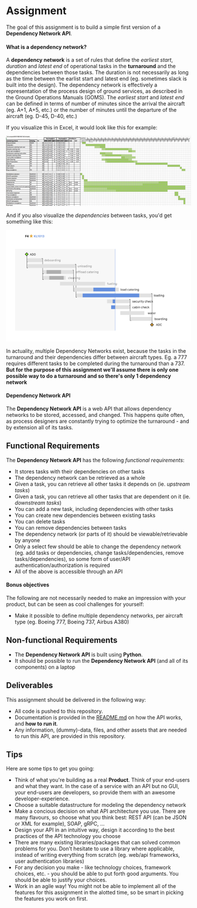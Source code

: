 # Assignment

The goal of this assignment is to build a simple first version of a **Dependency Network API**.

#### What is a **dependency network**?

A **dependency network** is a set of rules that define the _earliest start_, _duration_ and _latest end_ of operational tasks
in the **turnaround** and the dependencies between those tasks.
The duration is not necessarily as long as the time between the earlist start and latest end (eg. sometimes slack is built into the design).
The dependency network is effectively a representation of the process design of ground services, as described in the Ground Operations Manuals (GOMS).
The _earliest start_ and _latest end_ can be defined in terms of number of minutes since the arrival the aircraft (eg. A+1, A+5, etc.)
or the number of minutes until the departure of the aircraft (eg. D-45, D-40, etc.)

If you visualize this in Excel, it would look like this for example:

![Goms in Excel](goms-in-excel.png)

And if you also visualize the _dependencies_ between tasks, you'd get something like this:

![dependencies](dependency-network.png)

In actuality, multiple Dependency Networks exist, because the tasks in the turnaround and their dependencies differ between aircraft types.
Eg. a 777 requires different tasks to be completed during the turnaround than a 737.
**But for the purpose of this assignment we'll assume there is only one possible way to do a turnaround and so there's only 1 dependency network**

#### Dependency Network API

The **Dependency Network API** is a web API that allows dependency networks to be stored, accessed, and changed.
This happens quite often, as process designers are constantly trying to optimize the turnaround - and by extension all of its tasks.

## Functional Requirements

The **Dependency Network API** has the following _functional requirements_:

- It stores tasks with their dependencies on other tasks
- The dependency network can be retrieved as a whole
- Given a task, you can retrieve all other tasks it depends on (ie. _upstream tasks_)
- Given a task, you can retrieve all other tasks that are dependent on it (ie. _downstream tasks_)
- You can add a new task, including dependencies with other tasks
- You can create new dependencies between existing tasks
- You can delete tasks
- You can remove dependencies between tasks
- The dependency network (or parts of it) should be viewable/retrievable by anyone
- Only a select few should be able to change the dependency network (eg. add tasks or dependencies, change tasks/dependencies, remove tasks/dependencies), so some form of user/API authentication/authorization is required
- All of the above is accessible through an API

#### Bonus objectives

The following are not necessarily needed to make an impression with your product, but can be seen as cool challenges for yourself:

- Make it possible to define multiple dependency networks, per aircraft type (eg. Boeing 777, Boeing 737, Airbus A380)

## Non-functional Requirements

- The **Dependency Network API** is built using **Python**.
- It should be possible to run the **Dependency Network API** (and all of its components) on a laptop

## Deliverables

This assignment should be delivered in the following way:

- All code is pushed to this repository.
- Documentation is provided in the [README.md](README.md) on how the API works, and **how to run it**.
- Any information, (dummy)-data, files, and other assets that are needed to run this API, are provided in this repository.

## Tips

Here are some tips to get you going:

- Think of what you're building as a real **Product**. Think of your end-users and what they want. In the case of a service with an API but no GUI, your end-users are developers, so provide them with an awesome developer-experience.
- Choose a suitable datastructure for modeling the dependency network
- Make a concious decision on what API architecture you use. There are many flavours, so choose what you think best: REST API (can be JSON or XML for example), SOAP, gRPC, ...
- Design your API in an intuitive way, design it according to the best practices of the API technology you choose
- There are many existing libraries/packages that can solved common problems for you.
  Don't hesitate to use a library where applicable, instead of writing everything from scratch (eg. web/api frameworks, user authentication libraries)
- For any decision you make - like technology choices, framework choices, etc. - you should be able to put forth good arguments.
  You should be able to justify your choices.
- Work in an agile way! You might not be able to implement all of the features for this assignment in the alotted time,
  so be smart in picking the features you work on first.

